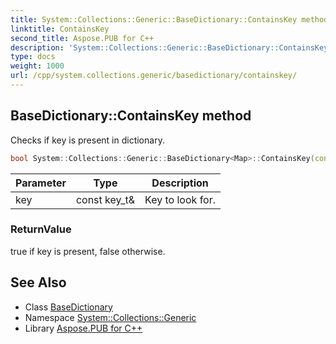 ```yaml
---
title: System::Collections::Generic::BaseDictionary::ContainsKey method
linktitle: ContainsKey
second_title: Aspose.PUB for C++
description: 'System::Collections::Generic::BaseDictionary::ContainsKey method. Checks if key is present in dictionary in C++.'
type: docs
weight: 1000
url: /cpp/system.collections.generic/basedictionary/containskey/
---
```

## BaseDictionary::ContainsKey method


Checks if key is present in dictionary.

```cpp
bool System::Collections::Generic::BaseDictionary<Map>::ContainsKey(const key_t &key) const override
```


| Parameter | Type | Description |
| --- | --- | --- |
| key | const key_t\& | Key to look for. |

### ReturnValue

true if key is present, false otherwise.

## See Also

* Class [BaseDictionary](../)
* Namespace [System::Collections::Generic](../../)
* Library [Aspose.PUB for C++](../../../)
